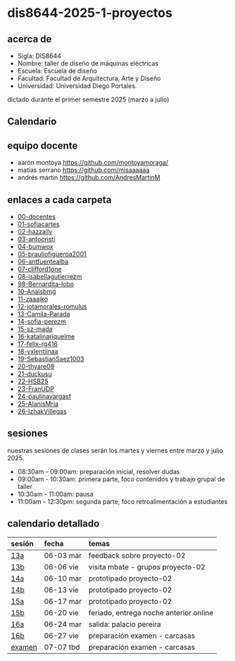# dis8644-2025-1-proyectos

## acerca de

* Sigla: DIS8644
* Nombre: taller de diseño de máquinas eléctricas
* Escuela: Escuela de diseño
* Facultad: Facultad de Arquitectura, Arte y Diseño
* Universidad: Universidad Diego Portales.

dictado durante el primer semestre 2025 (marzo a julio)

## Calendario

## equipo docente

* aarón montoya <https://github.com/montoyamoraga/>
* matías serrano <https://github.com/misaaaaaa>
* andrés martin <https://github.com/AndresMartinM>

## enlaces a cada carpeta

* [00-docentes](./00-docentes/)
* [01-sofiacartes](./01-sofiacartes/)
* [02-hazzaily](./02-hazzaily/)
* [03-antocristi](./03-antocristi/)
* [04-bumwox](./04-bumwox/)
* [05-brauliofigueroa2001](./05-brauliofigueroa2001/)
* [06-antfuentealba](./06-antfuentealba/)
* [07-clifford1one](./07-clifford1one/)
* [08-isabellagutierrezm](./08-isabellagutierrezm/)
* [98-Bernardita-lobo](./09-Bernardita-lobo/)
* [10-Anaisbmg](./10-Anaisbmg/)
* [11-zaaaiko](./11-zaaaiko/)
* [12-jotamorales-romulus](./12-jotamorales-romulus/)
* [13-Camila-Parada](./13-Camila-Parada/)
* [14-sofia-perezm](./14-sofia-perezm/)
* [15-sz-mada](./15-sz-mada/)
* [16-katalinariquelme](./16-katalinariquelme/)
* [17-felix-rg416](./17-felix-rg416/)
* [18-vxlentiinaa](./18-vxlentiinaa/)
* [19-SebastianSaez1003](./19-SebastianSaez1003/)
* [20-thyare08](./20-thyare08/)
* [21-duckusu](./21-duckusu/)
* [22-HSB25](./22-HSB25/)
* [23-FranUDP](./23-FranUDP/)
* [24-paulinavargasf](./24-paulinavargasf/)
* [25-AlanisMria](./25-AlanisMria/)
* [26-IzhakVillegas](./26-IzhakVillegas/)

## sesiones

nuestras sesiones de clases serán los martes y viernes entre marzo y julio 2025.

* 08:30am - 09:00am: preparación inicial, resolver dudas
* 09:00am - 10:30am: primera parte, foco contenidos y trabajo grupal de taller
* 10:30am - 11:00am: pausa
* 11:00am - 12:30pm: segunda parte, foco retroalimentación a estudiantes

## calendario detallado

| sesión                        | fecha    | temas                            |
| :---------------------------- | :--------| :--------------------------------|
| [13a](00-docentes/sesion-13a/)| 06-03 mar| feedback sobre  proyecto-02      |
| [13b](00-docentes/sesion-13b/)| 06-06 vie| visita mbate - grupos proyecto-02|
| [14a](00-docentes/sesion-14a/)| 06-10 mar| prototipado proyecto-02          |
| [14b](00-docentes/sesion-14b/)| 06-13 vie| prototipado proyecto-02          |
| [15a](00-docentes/sesion-15a/)| 06-17 mar| prototipado proyecto-02          |
| [15b](00-docentes/sesion-15b/)| 06-20 vie| feriado, entrega noche anterior online |
| [16a](00-docentes/sesion-16a/)| 06-24 mar| salida:  palacio pereira         |
| [16b](00-docentes/sesion-16b/)| 06-27 vie| preparación examen - carcasas    |
| [examen](examen/)             | 07-07 tbd| preparación examen - carcasas    |
